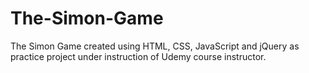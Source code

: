 # The-Simon-Game
The Simon Game created using HTML, CSS, JavaScript and jQuery as practice project under instruction of Udemy course instructor.

